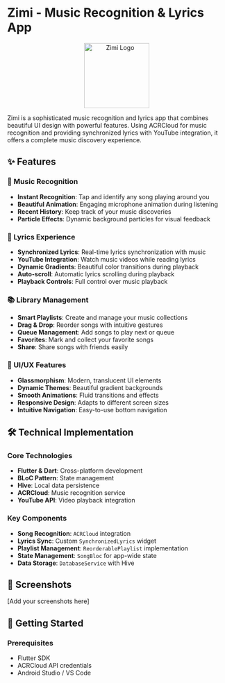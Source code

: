 # Zimi - Music Recognition & Lyrics App

<p align="center">
  <img src="assets/app_icon.png" width="150" alt="Zimi Logo">
</p>

Zimi is a sophisticated music recognition and lyrics app that combines beautiful UI design with powerful features. Using ACRCloud for music recognition and providing synchronized lyrics with YouTube integration, it offers a complete music discovery experience.

## ✨ Features

### 🎵 Music Recognition
- **Instant Recognition**: Tap and identify any song playing around you
- **Beautiful Animation**: Engaging microphone animation during listening
- **Recent History**: Keep track of your music discoveries
- **Particle Effects**: Dynamic background particles for visual feedback

### 🎤 Lyrics Experience
- **Synchronized Lyrics**: Real-time lyrics synchronization with music
- **YouTube Integration**: Watch music videos while reading lyrics
- **Dynamic Gradients**: Beautiful color transitions during playback
- **Auto-scroll**: Automatic lyrics scrolling during playback
- **Playback Controls**: Full control over music playback

### 📚 Library Management
- **Smart Playlists**: Create and manage your music collections
- **Drag & Drop**: Reorder songs with intuitive gestures
- **Queue Management**: Add songs to play next or queue
- **Favorites**: Mark and collect your favorite songs
- **Share**: Share songs with friends easily

### 🎨 UI/UX Features
- **Glassmorphism**: Modern, translucent UI elements
- **Dynamic Themes**: Beautiful gradient backgrounds
- **Smooth Animations**: Fluid transitions and effects
- **Responsive Design**: Adapts to different screen sizes
- **Intuitive Navigation**: Easy-to-use bottom navigation

## 🛠 Technical Implementation

### Core Technologies
- **Flutter & Dart**: Cross-platform development
- **BLoC Pattern**: State management
- **Hive**: Local data persistence
- **ACRCloud**: Music recognition service
- **YouTube API**: Video playback integration

### Key Components
- **Song Recognition**: `ACRCloud` integration
- **Lyrics Sync**: Custom `SynchronizedLyrics` widget
- **Playlist Management**: `ReorderablePlaylist` implementation
- **State Management**: `SongBloc` for app-wide state
- **Data Storage**: `DatabaseService` with Hive

## 📱 Screenshots

[Add your screenshots here]

## 🚀 Getting Started

### Prerequisites
- Flutter SDK
- ACRCloud API credentials
- Android Studio / VS Code

